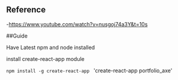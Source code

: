 ## Reference

-https://www.youtube.com/watch?v=nusgoj74a3Y&t=10s



##Guide

Have Latest npm and node installed 

install create-react-app module

`npm install -g create-react-app `
'create-react-app portfolio_axe'

